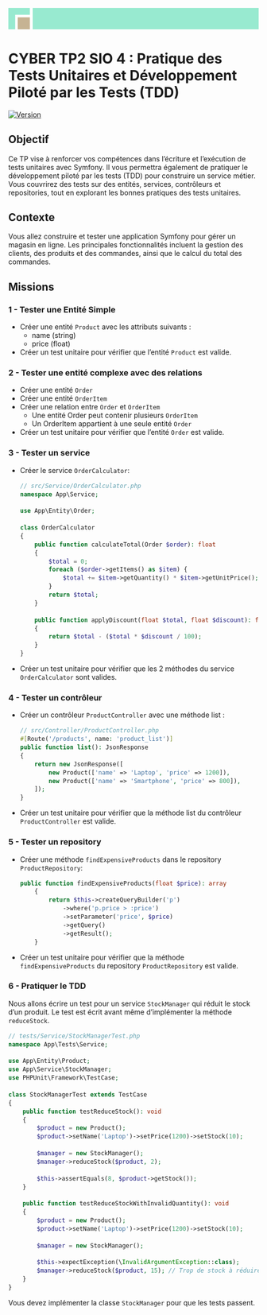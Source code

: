 ![separe](https://github.com/studoo-app/.github/blob/main/profile/studoo-banner-logo.png)
# CYBER TP2 SIO 4 : Pratique des Tests Unitaires et Développement Piloté par les Tests (TDD)
[![Version](https://img.shields.io/badge/Version-2024-blue)]()

## Objectif
Ce TP vise à renforcer vos compétences dans l’écriture et l’exécution de tests unitaires avec Symfony. 
Il vous permettra également de pratiquer le développement piloté par les tests (TDD) pour construire un service métier.
Vous couvrirez des tests sur des entités, services, contrôleurs et repositories, tout en explorant les bonnes pratiques
des tests unitaires.

## Contexte

Vous allez construire et tester une application Symfony pour gérer un magasin en ligne. Les principales fonctionnalités
incluent la gestion des clients, des produits et des commandes, ainsi que le calcul du total des commandes.

## Missions

### 1 - Tester une Entité Simple
 - Créer une entité `Product` avec les attributs suivants :
   - name (string)
   - price (float)
 - Créer un test unitaire pour vérifier que l’entité `Product` est valide.

### 2 - Tester une entité complexe avec des relations
- Créer une entité `Order`
- Créer une entité `OrderItem`
- Créer une relation entre `Order` et `OrderItem`
  - Une entité Order peut contenir plusieurs `OrderItem`
  - Un OrderItem appartient à une seule entité `Order`
- Créer un test unitaire pour vérifier que l’entité `Order` est valide.

### 3 - Tester un service
- Créer le service `OrderCalculator`:
    ```php
    // src/Service/OrderCalculator.php
    namespace App\Service;
    
    use App\Entity\Order;
    
    class OrderCalculator
    {
        public function calculateTotal(Order $order): float
        {
            $total = 0;
            foreach ($order->getItems() as $item) {
                $total += $item->getQuantity() * $item->getUnitPrice();
            }
            return $total;
        }
    
        public function applyDiscount(float $total, float $discount): float
        {
            return $total - ($total * $discount / 100);
        }
    }
    ```
- Créer un test unitaire pour vérifier que les 2 méthodes du service `OrderCalculator` sont valides.

### 4 - Tester un contrôleur

- Créer un contrôleur `ProductController` avec une méthode list :
    ```php
    // src/Controller/ProductController.php
    #[Route('/products', name: 'product_list')]
    public function list(): JsonResponse
    {
        return new JsonResponse([
            new Product(['name' => 'Laptop', 'price' => 1200]),
            new Product(['name' => 'Smartphone', 'price' => 800]),
        ]);
    }
    ```
- Créer un test unitaire pour vérifier que la méthode list du contrôleur `ProductController` est valide.

### 5 - Tester un repository
- Créer une méthode `findExpensiveProducts` dans le repository `ProductRepository`:
    ```php
    public function findExpensiveProducts(float $price): array
        {
            return $this->createQueryBuilder('p')
                ->where('p.price > :price')
                ->setParameter('price', $price)
                ->getQuery()
                ->getResult();
        }
    ```
- Créer un test unitaire pour vérifier que la méthode `findExpensiveProducts` du repository `ProductRepository` est valide.

### 6 - Pratiquer le TDD

Nous allons écrire un test pour un service `StockManager` qui réduit le stock d’un produit. 
Le test est écrit avant même d’implémenter la méthode `reduceStock`.

```php
// tests/Service/StockManagerTest.php
namespace App\Tests\Service;

use App\Entity\Product;
use App\Service\StockManager;
use PHPUnit\Framework\TestCase;

class StockManagerTest extends TestCase
{
    public function testReduceStock(): void
    {
        $product = new Product();
        $product->setName('Laptop')->setPrice(1200)->setStock(10);

        $manager = new StockManager();
        $manager->reduceStock($product, 2);

        $this->assertEquals(8, $product->getStock());
    }

    public function testReduceStockWithInvalidQuantity(): void
    {
        $product = new Product();
        $product->setName('Laptop')->setPrice(1200)->setStock(10);

        $manager = new StockManager();

        $this->expectException(\InvalidArgumentException::class);
        $manager->reduceStock($product, 15); // Trop de stock à réduire
    }
}
```
Vous devez implémenter la classe `StockManager` pour que les tests passent.
